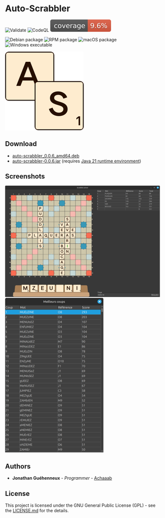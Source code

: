 # Auto-Scrabbler
![Validate](https://github.com/Achaaab/auto-scrabbler/actions/workflows/validate.yaml/badge.svg)
![CodeQL](https://github.com/Achaaab/auto-scrabbler/actions/workflows/github-code-scanning/codeql/badge.svg)
![Coverage](.github/badges/jacoco.svg)

![Debian package](https://github.com/Achaaab/auto-scrabbler/actions/workflows/build-deb.yaml/badge.svg)
![RPM package](https://github.com/Achaaab/auto-scrabbler/actions/workflows/build-rpm.yaml/badge.svg)
![macOS package](https://github.com/Achaaab/auto-scrabbler/actions/workflows/build-pkg.yaml/badge.svg)
![Windows executable](https://github.com/Achaaab/auto-scrabbler/actions/workflows/build-exe.yaml/badge.svg)

<img src="src/main/resources/icon_256.png" width="256" alt="Auto-Scrabbler icon"/>

## Download

* [auto-scrabbler_0.0.6_amd64.deb](https://github.com/Achaaab/auto-scrabbler/releases/download/0.0.6/auto-scrabbler_0.0.6_amd64.deb)
* [auto-scrabbler-0.0.6.jar](https://github.com/Achaaab/auto-scrabbler/releases/download/0.0.6/auto-scrabbler-0.0.6.jar) (requires [Java 21 runtime environment](https://adoptium.net/fr/temurin/releases/?package=jre&version=21))

## Screenshots
<img src="data/screenshots/french_duplicate.png" width="1024" alt="gameplay screenshot"/>
<img src="data/screenshots/french_duplicate_solve.png" width="320" alt="about screenshot"/>

## Authors
* **Jonathan Guéhenneux** - *Programmer* - [Achaaab](https://github.com/Achaaab)

## License
This project is licensed under the GNU General Public License (GPL) - see the [LICENSE.md](LICENSE.md) for the details.
